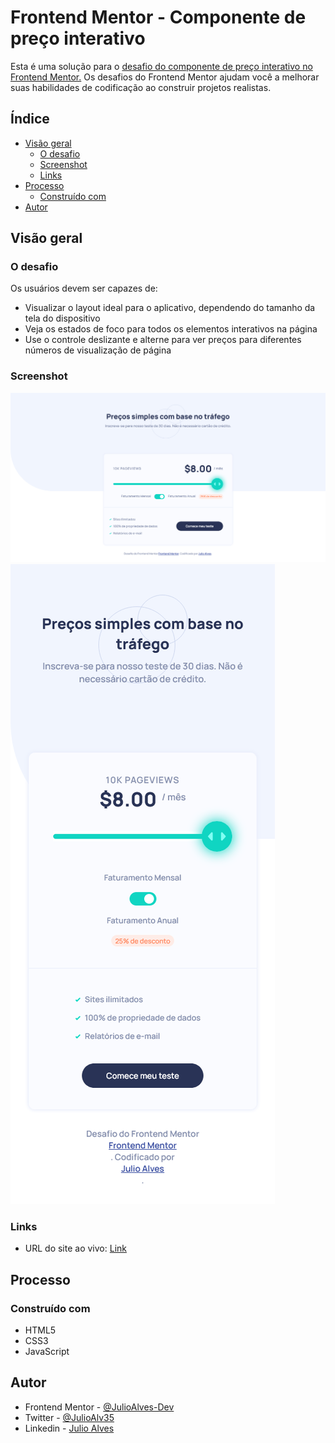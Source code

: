 # Frontend Mentor - Componente de preço interativo

Esta é uma solução para o [desafio do componente de preço interativo no Frontend Mentor.](https://www.frontendmentor.io/challenges/interactive-pricing-component-t0m8PIyY8) Os desafios do Frontend Mentor ajudam você a melhorar suas habilidades de codificação ao construir projetos realistas.

## Índice

- [Visão geral](#visão-geral)
  - [O desafio](#o-desafio)
  - [Screenshot](#screenshot)
  - [Links](#links)
- [Processo](#processo)
  - [Construído com](#construído-com)
- [Autor](#autor)

## Visão geral

### O desafio

Os usuários devem ser capazes de:

- Visualizar o layout ideal para o aplicativo, dependendo do tamanho da tela do dispositivo
- Veja os estados de foco para todos os elementos interativos na página
- Use o controle deslizante e alterne para ver preços para diferentes números de visualização de página

### Screenshot

![](./screenshots/screenshot_desktop.png)
![](./screenshots/screenshot_mobile.png)

### Links

- URL do site ao vivo: [Link](https://julioalves-dev.github.io/componente-de-preco-interativo/)

## Processo

### Construído com

- HTML5
- CSS3
- JavaScript

## Autor

- Frontend Mentor - [@JulioAlves-Dev](https://www.frontendmentor.io/profile/JulioAlves-Dev)
- Twitter - [@JulioAlv35](https://twitter.com/JulioAlv35)
- Linkedin - [Julio Alves](https://www.linkedin.com/in/julio-alves-0119b01a6/)
